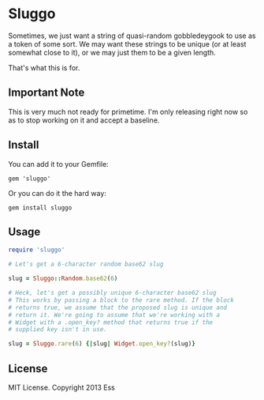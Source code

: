# Sluggo #

Sometimes, we just want a string of quasi-random gobbledeygook to use as
a token of some sort. We may want these strings to be unique (or at least
somewhat close to it), or we may just them to be a given length.

That's what this is for.

## Important Note ##

This is very much not ready for primetime. I'm only releasing right now so
as to stop working on it and accept a baseline.

## Install ##

You can add it to your Gemfile:

    gem 'sluggo'

Or you can do it the hard way:

    gem install sluggo

## Usage ##

```ruby
require 'sluggo'

# Let's get a 6-character random base62 slug

slug = Sluggo::Random.base62(6)

# Heck, let's get a possibly unique 6-character base62 slug
# This works by passing a block to the rare method. If the block
# returns true, we assume that the proposed slug is unique and
# return it. We're going to assume that we're working with a
# Widget with a .open_key? method that returns true if the 
# supplied key isn't in use.

slug = Sluggo.rare(6) {|slug| Widget.open_key?(slug)}
```

## License ##

MIT License. Copyright 2013 Ess
